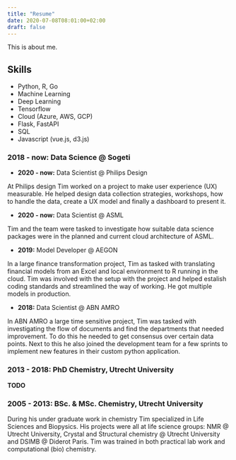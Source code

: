 ```yaml
---
title: "Resume"
date: 2020-07-08T08:01:00+02:00
draft: false
---
```


This is about me.

## Skills

* Python, R, Go
* Machine Learning
* Deep Learning
* Tensorflow
* Cloud (Azure, AWS, GCP)
* Flask, FastAPI
* SQL
* Javascript (vue.js, d3.js)

### **2018 - now:** Data Science @ Sogeti

* **2020 - now:** Data Scientist @ Philips Design

At Philips design Tim worked on a project to make user experience (UX) measurable. He helped design data collection strategies, workshops, how to handle the data, create a UX model and finally a dashboard to present it.

* **2020 - now:** Data Scientist @ ASML 

Tim and the team were tasked to investigate how suitable data science packages were in the planned and current cloud architecture of ASML.

* **2019:** Model Developer @ AEGON

In a large finance transformation project, Tim as tasked with translating financial models from an Excel and local environment to R running in the cloud. Tim was involved with the setup with the project and helped estalish coding standards and streamlined the way of working. He got multiple models in production.

* **2018:** Data Scientist @ ABN AMRO

In ABN AMRO a large time sensitive project, Tim was tasked with investigating the flow of documents and find the departments that needed improvement. To do this he needed to get consensus over certain data points. Next to this he also joined the development team for a few sprints to implement new features in their custom python application.

###  **2013 - 2018:** PhD Chemistry, Utrecht University

**TODO**

### **2005 - 2013:** BSc. & MSc. Chemistry, Utrecht University

During his under graduate work in chemistry Tim specialized in Life Sciences and Biopysics. His projects were all at life science groups: NMR @ Utrecht University, Crystal and Structural chemistry @ Utrecht University and DSIMB @ Diderot Paris. Tim was trained in both practical lab work and computational (bio) chemistry.
